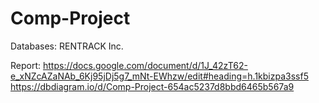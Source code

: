 # Comp-Project
Databases: RENTRACK Inc.

Report: https://docs.google.com/document/d/1J_42zT62-e_xNZcAZaNAb_6Kj95jDj5g7_mNt-EWhzw/edit#heading=h.1kbizpa3ssf5
https://dbdiagram.io/d/Comp-Project-654ac5237d8bbd6465b567a9
